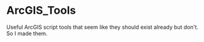 # ArcGIS_Tools
Useful ArcGIS script tools that seem like they should exist already but don't. So I made them.
